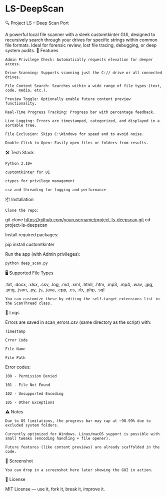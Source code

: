 # LS-DeepScan
🔍 Project LS – Deep Scan Port

A powerful local file scanner with a sleek customtkinter GUI, designed to recursively search through your drives for specific strings within common file formats. Ideal for forensic review, lost file tracing, debugging, or deep system audits.
🚀 Features

    Admin Privilege Check: Automatically requests elevation for deeper access.

    Drive Scanning: Supports scanning just the C:// drive or all connected drives.

    File Content Search: Searches within a wide range of file types (text, code, media, etc.).

    Preview Toggle: Optionally enable future content preview functionality.

    Real-Time Progress Tracking: Progress bar with percentage feedback.

    Live Logging: Errors are timestamped, categorized, and displayed in a sortable tree.

    File Exclusion: Skips C:\Windows for speed and to avoid noise.

    Double-Click to Open: Easily open files or folders from results.

🛠️ Tech Stack

    Python 3.10+

    customtkinter for UI

    ctypes for privilege management

    csv and threading for logging and performance

📦 Installation

    Clone the repo:

git clone https://github.com/yourusername/project-ls-deepscan.git
cd project-ls-deepscan

Install required packages:

pip install customtkinter

Run the app (with Admin privileges):

    python deep_scan.py

🖥️ Supported File Types

.txt, .docx, .xlsx, .csv, .log, .md, .xml, .html, .htm,
.mp3, .mp4, .wav, .jpg, .png, .json, .py, .js, .java,
.cpp, .cs, .rb, .php, .sql

    You can customize these by editing the self.target_extensions list in the ScanThread class.

📁 Logs

Errors are saved in scan_errors.csv (same directory as the script) with:

    Timestamp

    Error Code

    File Name

    File Path

Error codes:

    100 - Permission Denied

    101 - File Not Found

    102 - Unsupported Encoding

    105 - Other Exceptions

⚠️ Notes

    Due to OS limitations, the progress bar may cap at ~98-99% due to excluded system folders.

    Currently optimized for Windows. Linux/macOS support is possible with small tweaks (encoding handling + file opener).

    Future features (like content previews) are already scaffolded in the code.

👀 Screenshot

    You can drop in a screenshot here later showing the GUI in action.

📃 License

MIT License — use it, fork it, break it, improve it.
